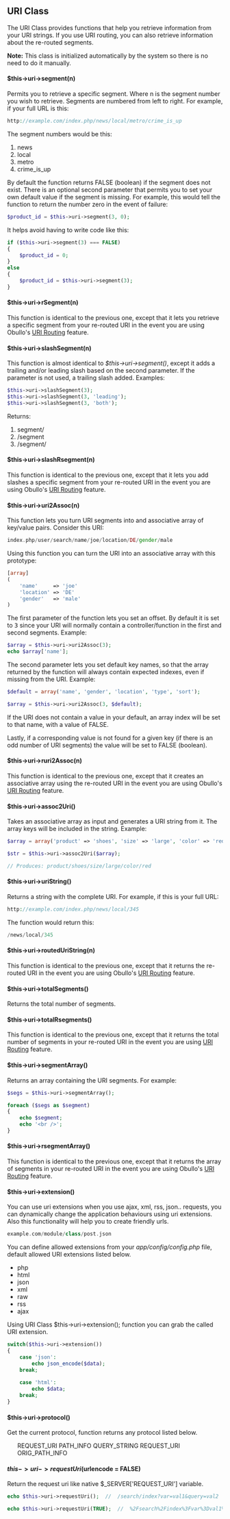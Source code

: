 ## URI Class

The URI Class provides functions that help you retrieve information from your URI strings. If you use URI routing, you can also retrieve information about the re-routed segments.

**Note:** This class is initialized automatically by the system so there is no need to do it manually.

#### $this->uri->segment(n)

Permits you to retrieve a specific segment. Where n is the segment number you wish to retrieve. Segments are numbered from left to right. For example, if your full URL is this:

```php
http://example.com/index.php/news/local/metro/crime_is_up
```

The segment numbers would be this:

<ol>
    <li>news</li>
    <li>local</li>
    <li>metro</li>
    <li>crime_is_up</li>
</ol>

By default the function returns FALSE (boolean) if the segment does not exist. There is an optional second parameter that permits you to set your own default value if the segment is missing. For example, this would tell the function to return the number zero in the event of failure:

```php
$product_id = $this->uri->segment(3, 0);
```

It helps avoid having to write code like this:

```php
if ($this->uri->segment(3) === FALSE)
{
    $product_id = 0;
}
else
{
    $product_id = $this->uri->segment(3);
}
```

#### $this->uri->rSegment(n)

This function is identical to the previous one, except that it lets you retrieve a specific segment from your re-routed URI in the event you are using Obullo's [URI Routing](/docs/advanced/uri-routing) feature.

#### $this->uri->slashSegment(n)

This function is almost identical to <dfn>$this->uri->segment()</dfn>, except it adds a trailing and/or leading slash based on the second parameter. If the parameter is not used, a trailing slash added. Examples:

```php
$this->uri->slashSegment(3);
$this->uri->slashSegment(3, 'leading');
$this->uri->slashSegment(3, 'both');
```

Returns:

<ol>
    <li>segment/</li>
    <li>/segment</li>
    <li>/segment/</li>
</ol>

#### $this->uri->slashRsegment(n)

This function is identical to the previous one, except that it lets you add slashes a specific segment from your re-routed URI in the event you are using Obullo's [URI Routing](/docs/advanced/uri-routing) feature.

#### $this->uri->uri2Assoc(n)

This function lets you turn URI segments into and associative array of key/value pairs. Consider this URI:

```php
index.php/user/search/name/joe/location/DE/gender/male
```

Using this function you can turn the URI into an associative array with this prototype:

```php
[array]
(
    'name'     => 'joe'
    'location' => 'DE'
    'gender'   => 'male'
)
```

The first parameter of the function lets you set an offset. By default it is set to <kbd>3</kbd> since your URI will normally contain a controller/function in the first and second segments. Example:

```php
$array = $this->uri->uri2Assoc(3);
echo $array['name']; 
```

The second parameter lets you set default key names, so that the array returned by the function will always contain expected indexes, even if missing from the URI. Example:

```php
$default = array('name', 'gender', 'location', 'type', 'sort');

$array = $this->uri->uri2Assoc(3, $default);
```

If the URI does not contain a value in your default, an array index will be set to that name, with a value of FALSE.

Lastly, if a corresponding value is not found for a given key (if there is an odd number of URI segments) the value will be set to FALSE (boolean).

#### $this->uri->ruri2Assoc(n)

This function is identical to the previous one, except that it creates an associative array using the re-routed URI in the event you are using Obullo's [URI Routing](/docs/advanced/uri-routing) feature.

#### $this->uri->assoc2Uri()

Takes an associative array as input and generates a URI string from it. The array keys will be included in the string. Example:

```php
$array = array('product' => 'shoes', 'size' => 'large', 'color' => 'red');

$str = $this->uri->assoc2Uri($array);

// Produces: product/shoes/size/large/color/red
```

#### $this->uri->uriString()

Returns a string with the complete URI. For example, if this is your full URL:

```php
http://example.com/index.php/news/local/345
```

The function would return this:

```php
/news/local/345
```

#### $this->uri->routedUriString(n)

This function is identical to the previous one, except that it returns the re-routed URI in the event you are using Obullo's [URI Routing](/docs/advanced/uri-routing) feature.

#### $this->uri->totalSegments()

Returns the total number of segments.

#### $this->uri->totalRsegments()

This function is identical to the previous one, except that it returns the total number of segments in your re-routed URI in the event you are using [URI Routing](/docs/advanced/uri-routing) feature.

#### $this->uri->segmentArray()

Returns an array containing the URI segments. For example:

```php
$segs = $this->uri->segmentArray();

foreach ($segs as $segment)
{
    echo $segment;
    echo '<br />';
}
```

#### $this->uri->rsegmentArray()

This function is identical to the previous one, except that it returns the array of segments in your re-routed URI in the event you are using Obullo's [URI Routing](/docs/advanced/uri-routing) feature.

#### $this->uri->extension()

You can use uri extensions when you use ajax, xml, rss, json.. requests, you can dynamically change the application behaviours using uri extensions. Also this functionality will help you to create friendly urls.

```php
example.com/module/class/post.json 
```

You can define allowed extensions from your <var>app/config/config.php</var> file, default allowed URI extensions listed below.

<ul>
    <li>php</li>
    <li>html</li>
    <li>json</li>
    <li>xml</li>
    <li>raw</li>
    <li>rss</li>
    <li>ajax</li>
</ul>

Using URI Class $this->uri->extension(); function you can grab the called URI extension. 

```php
switch($this->uri->extension())
{
    case 'json':
        echo json_encode($data);
    break;
    
    case 'html':
        echo $data;
    break;
}
```

#### $this->uri->protocol()

Get the current protocol, function returns any protocol listed below.

<ul>
    </li>REQUEST_URI</li>
    </li>PATH_INFO</li>
    </li>QUERY_STRING</li>
    </li>REQUEST_URI</li>
    </li>ORIG_PATH_INFO</li>
</ul>

#### $this->uri->requestUri($urlencode = FALSE)

Return the request uri like native $_SERVER['REQUEST_URI'] variable.

```php
echo $this->uri->requestUri();  //  /search/index?var=val1&query=val2 

echo $this->uri->requestUri(TRUE);  //  %2Fsearch%2Findex%3Fvar%3Dval1%26query%3Dval2 
```